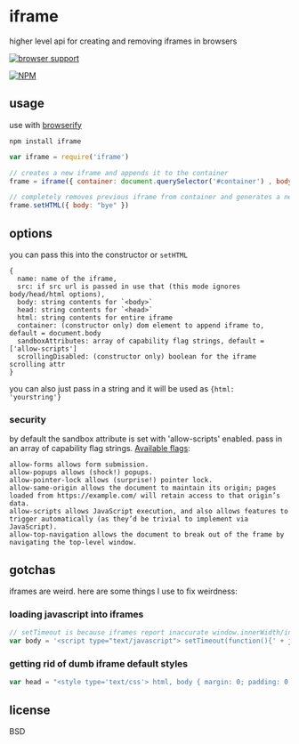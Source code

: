 # iframe

higher level api for creating and removing iframes in browsers

[![browser support](https://ci.testling.com/npm-dom/iframe.png)](https://ci.testling.com/npm-dom/iframe)

[![NPM](https://nodei.co/npm/iframe.png)](https://nodei.co/npm/iframe/)

## usage

use with [browserify](http://browserify.org)

```
npm install iframe
```

```javascript
var iframe = require('iframe')

// creates a new iframe and appends it to the container
frame = iframe({ container: document.querySelector('#container') , body: "hi" })

// completely removes previous iframe from container and generates a new one
frame.setHTML({ body: "bye" })
```

## options

you can pass this into the constructor or `setHTML`

```
{
  name: name of the iframe,
  src: if src url is passed in use that (this mode ignores body/head/html options),
  body: string contents for `<body>`
  head: string contents for `<head>`
  html: string contents for entire iframe
  container: (constructor only) dom element to append iframe to, default = document.body
  sandboxAttributes: array of capability flag strings, default = ['allow-scripts']
  scrollingDisabled: (constructor only) boolean for the iframe scrolling attr
}
```

you can also just pass in a string and it will be used as `{html: 'yourstring'}`

### security

by default the sandbox attribute is set with 'allow-scripts' enabled. pass in an array of capability flag strings. [Available flags](http://www.html5rocks.com/en/tutorials/security/sandboxed-iframes/):
```
allow-forms allows form submission.
allow-popups allows (shock!) popups.
allow-pointer-lock allows (surprise!) pointer lock.
allow-same-origin allows the document to maintain its origin; pages loaded from https://example.com/ will retain access to that origin’s data.
allow-scripts allows JavaScript execution, and also allows features to trigger automatically (as they’d be trivial to implement via JavaScript).
allow-top-navigation allows the document to break out of the frame by navigating the top-level window.
```

## gotchas

iframes are weird. here are some things I use to fix weirdness:

### loading javascript into iframes

```javascript
// setTimeout is because iframes report inaccurate window.innerWidth/innerHeight, even after DOMContentLoaded!
var body = '<script type="text/javascript"> setTimeout(function(){' + javascriptCodeHere + '}, 0)</script>'
```

### getting rid of dumb iframe default styles

```javascript
var head = "<style type='text/css'> html, body { margin: 0; padding: 0; border: 0; } </style>"
```

## license

BSD
